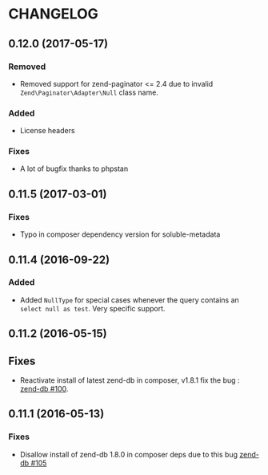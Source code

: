 # CHANGELOG

## 0.12.0 (2017-05-17)

### Removed

- Removed support for zend-paginator <= 2.4 due to invalid `Zend\Paginator\Adapter\Null` class name.

### Added
 
- License headers
 
### Fixes
 
- A lot of bugfix thanks to phpstan 

## 0.11.5 (2017-03-01)

### Fixes

- Typo in composer dependency version for soluble-metadata

## 0.11.4 (2016-09-22)

### Added

- Added `NullType` for special cases whenever the query contains an `select null as test`. Very specific support.

## 0.11.2 (2016-05-15)

## Fixes

- Reactivate install of latest zend-db in composer, v1.8.1 fix the bug :
  [zend-db #100](https://github.com/zendframework/zend-db/pull/100).

## 0.11.1 (2016-05-13)

### Fixes

- Disallow install of zend-db 1.8.0 in composer deps due to this bug
  [zend-db #105](https://github.com/zendframework/zend-db/issues/105)